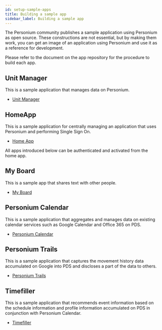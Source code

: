 ```yaml
---
id: setup-sample-apps
title: Building a sample app
sidebar_label: Building a sample app
---
```


The Personium community publishes a sample application using Personium as open source. These constructions are not essential, but by making them work, you can get an image of an application using Personium and use it as a reference for development.

Please refer to the document on the app repository for the procedure to build each app.

## Unit Manager

This is a sample application that manages data on Personium.

* [Unit Manager](https://github.com/personium/app-uc-unit-manager)

## HomeApp

This is a sample application for centrally managing an application that uses Personium and performing Single Sign On.

* [Home App](https://github.com/personium/app-cc-home)

All apps introduced below can be authenticated and activated from the home app.

## My Board

This is a sample app that shares text with other people.

* [My Board](https://github.com/personium/app-myboard)

## Personium Calendar

This is a sample application that aggregates and manages data on existing calendar services such as Google Calendar and Office 365 on PDS.

* [Personium Calendar](https://github.com/personium/app-personium-calendar)

## Personium Trails

This is a sample application that captures the movement history data accumulated on Google into PDS and discloses a part of the data to others.

* [Personium Trails](https://github.com/personium/app-personium-trails)

## Timefiller

This is a sample application that recommends event information based on the schedule information and profile information accumulated on PDS in conjunction with Personium Calendar.

* [Timefiller](https://github.com/personium/app-timefiller)
